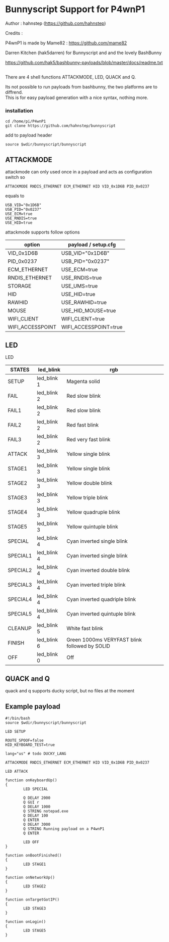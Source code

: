 Bunnyscript Support for P4wnP1
==============================

Author : hahnstep (https://github.com/hahnstep)

Credits :

P4wnP1 is made by Mame82 : https://github.com/mame82

Darren Kitchen (hak5darren) for Bunnyscript and and the lovely BashBunny

https://github.com/hak5/bashbunny-payloads/blob/master/docs/readme.txt

## 

There are 4 shell functions ATTACKMODE, LED, QUACK and Q.

Its not possible to run payloads from bashbunny, the two platforms are to diffrend. <br> 
This is for easy payload generation with a nice syntax, nothing more. 


### installation 

	cd /home/pi/P4wnP1
	git clone https://github.com/hahnstep/bunnyscript

add to payload header

	source $wdir/bunnyscript/bunnyscript

## ATTACKMODE

attackmode can only used once in a payload and acts as configuration switch so 

	ATTACKMODE RNDIS_ETHERNET ECM_ETHERNET HID VID_0x1D6B PID_0x0237

equals to 

	USB_VID="0x1D6B" 
	USB_PID="0x0237"
	USE_ECM=true
	USE_RNDIS=true
	USE_HID=true

attackmode supports follow options


| option | payload / setup.cfg |
| -- | -- | 
| VID_0x1D6B | USB_VID="0x1D6B" | 
| PID_0x0237 | USB_PID="0x0237" | 
| ECM_ETHERNET | USE_ECM=true | 
| RNDIS_ETHERNET | USE_RNDIS=true |
| STORAGE | USE_UMS=true |
| HID | USE_HID=true |
| RAWHID | USE_RAWHID=true |
| MOUSE | USE_HID_MOUSE=true |
| WIFI_CLIENT | WIFI_CLIENT=true |
| WIFI_ACCESSPOINT | WIFI_ACCESSPOINT=true |

## LED

LED 

| STATES | led_blink | rgb |
| -- | -- | -- |
| SETUP | led_blink 1 | Magenta solid |
| FAIL | led_blink 2 | Red slow blink |
| FAIL1 | led_blink 2 | Red slow blink |
| FAIL2 | led_blink 2 | Red fast blink |
| FAIL3 | led_blink 2 | Red very fast blink |
| ATTACK | led_blink 3 | Yellow single blink |
| STAGE1 | led_blink 3 | Yellow single blink |
| STAGE2 | led_blink 3 | Yellow double blink |
| STAGE3 | led_blink 3 | Yellow triple blink |
| STAGE4 | led_blink 3 | Yellow quadruple blink |
| STAGE5 | led_blink 3 | Yellow quintuple blink |
| SPECIAL | led_blink 4 | Cyan inverted single blink |
| SPECIAL1 | led_blink 4 | Cyan inverted single blink |
| SPECIAL2 | led_blink 4 | Cyan inverted double blink |
| SPECIAL3 | led_blink 4 | Cyan inverted triple blink |
| SPECIAL4 | led_blink 4 | Cyan inverted quadriple blink |
| SPECIAL5 | led_blink 4 | Cyan inverted quintuple blink |
| CLEANUP | led_blink 5 | White fast blink |
| FINISH | led_blink 6 | Green 1000ms VERYFAST blink followed by SOLID |
| OFF | led_blink 0 | Off |

## QUACK and Q

quack and q supports ducky script, but no files at the moment 

## Example payload

	#!/bin/bash
	source $wdir/bunnyscript/bunnyscript

	LED SETUP

	ROUTE_SPOOF=false
	HID_KEYBOARD_TEST=true

	lang="us" # todo DUCKY_LANG

	ATTACKMODE RNDIS_ETHERNET ECM_ETHERNET HID VID_0x1D6B PID_0x0237

	LED ATTACK

	function onKeyboardUp()
	{
	        LED SPECIAL

	        Q DELAY 2000
	        Q GUI r
	        Q DELAY 1000
	        Q STRING notepad.exe
	        Q DELAY 100
	        Q ENTER
	        Q DELAY 3000
	        Q STRING Running payload on a P4wnP1
	        Q ENTER

	        LED OFF
	}

	function onBootFinished()
	{
	        LED STAGE1
	}

	function onNetworkUp()
	{
	        LED STAGE2
	}

	function onTargetGotIP()
	{
	        LED STAGE3
	}

	function onLogin()
	{
	        LED STAGE5
	}


